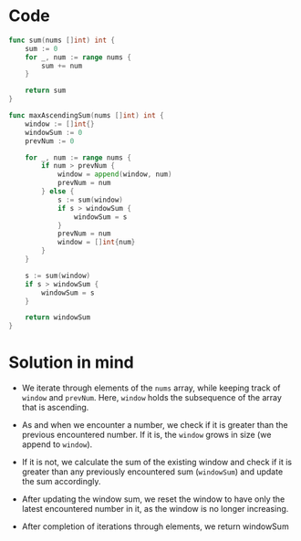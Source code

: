 Code
====

```go
func sum(nums []int) int {
	sum := 0
	for _, num := range nums {
		sum += num
	}

	return sum
}

func maxAscendingSum(nums []int) int {
	window := []int{}
	windowSum := 0
	prevNum := 0

	for _, num := range nums {
		if num > prevNum {
			window = append(window, num)
			prevNum = num
		} else {
			s := sum(window)
			if s > windowSum {
				windowSum = s
			}
			prevNum = num
			window = []int{num}
		}
	}

	s := sum(window)
	if s > windowSum {
		windowSum = s
	}

	return windowSum
}
```

Solution in mind
================

-	We iterate through elements of the `nums` array, while keeping track of `window` and `prevNum`. Here, `window` holds the subsequence of the array that is ascending.

-	As and when we encounter a number, we check if it is greater than the previous encountered number. If it is, the `window` grows in size (we append to `window`).

-	If it is not, we calculate the sum of the existing window and check if it is greater than any previously encountered sum (`windowSum`) and update the sum accordingly.

-	After updating the window sum, we reset the window to have only the latest encountered number in it, as the window is no longer increasing.

-	After completion of iterations through elements, we return windowSum
